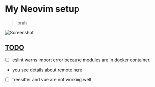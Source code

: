 # My Neovim setup

> brah

![Screenshot](https://i.imgur.com/pWJ3cpk.png)


## [TODO](#todo)

* [ ] eslint warns import error because modules are in docker container.
*  you see details about remote [here](https://github.com/neovim/neovim/issues/21635)
* [ ] treesitter and vue are not working well
